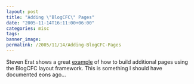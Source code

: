 ```yaml
---
layout: post
title: "Adding \"BlogCFC\" Pages"
date: "2005-11-14T16:11:00+06:00"
categories: misc 
tags: 
banner_image: 
permalink: /2005/11/14/Adding-BlogCFC-Pages
---
```


Steven Erat shows a great <a href="http://www.talkingtree.com/blog/index.cfm/2005/11/14/BlogCFC-Tip-Integrate-new-pages-into-Blog-Layout">example</a> of how to build additional pages using the BlogCFC layout framework. This is something I should have documented eons ago...